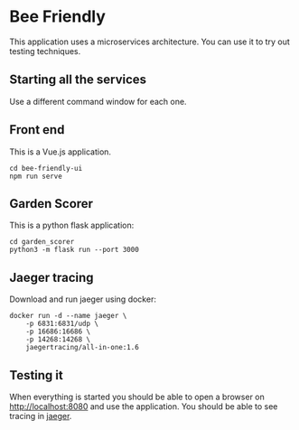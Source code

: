 Bee Friendly
=============

This application uses a microservices architecture. You can use it to try out testing techniques.

Starting all the services
-------------------------

Use a different command window for each one.

## Front end

This is a Vue.js application.

	cd bee-friendly-ui
	npm run serve

## Garden Scorer

This is a python flask application:

	cd garden_scorer
	python3 -m flask run --port 3000

## Jaeger tracing

Download and run jaeger using docker:

	docker run -d --name jaeger \
	    -p 6831:6831/udp \
    	-p 16686:16686 \
    	-p 14268:14268 \
    	jaegertracing/all-in-one:1.6


## Testing it

When everything is started you should be able to open a browser on [http://localhost:8080](http://localhost:8080) and use the application. You should be able to see tracing in [jaeger](http://localhost:16686/).
